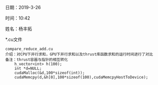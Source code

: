 日期：2019-3-26

时间：10:42

姓名：杨丰拓

*.cu文件

	compare_reduce_add.cu
	介绍：对CPU下并行求和，GPU下并行求和以及thrust库函数求和的运行时间进行了对比
	备注：thrust容器与指针的相互转化
		h_vector<int> h(100);
		int *d=NULL;
		cudaMalloc(&d,100*sizeof(int));
		cudaMemcpy(d,&h[0],100*sizeof(100),cudaMemcpyHostToDevice);
